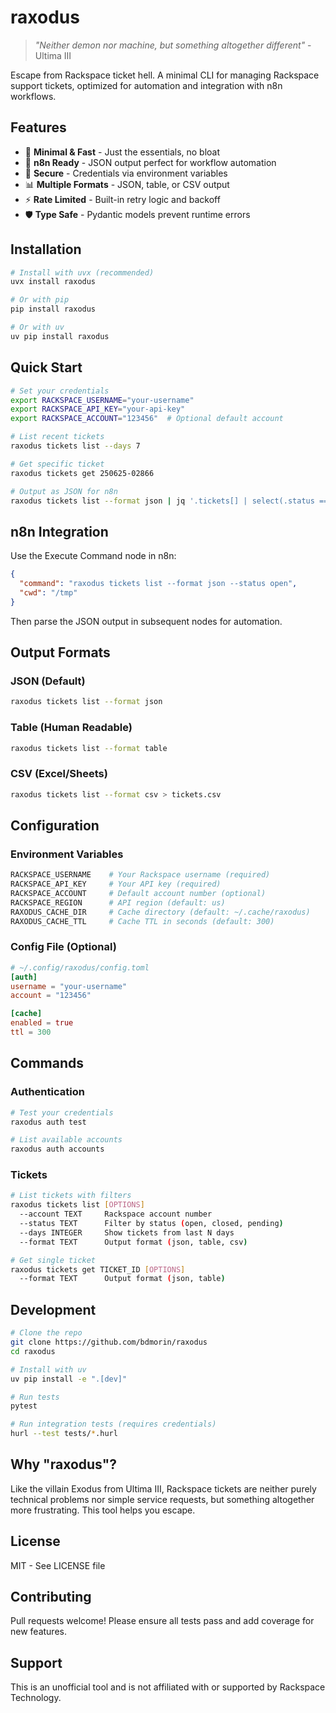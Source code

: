 # raxodus

> *"Neither demon nor machine, but something altogether different"* - Ultima III

Escape from Rackspace ticket hell. A minimal CLI for managing Rackspace support tickets, optimized for automation and integration with n8n workflows.

## Features

- 🎯 **Minimal & Fast** - Just the essentials, no bloat
- 🔄 **n8n Ready** - JSON output perfect for workflow automation
- 🔐 **Secure** - Credentials via environment variables
- 📊 **Multiple Formats** - JSON, table, or CSV output
- ⚡ **Rate Limited** - Built-in retry logic and backoff
- 🛡️ **Type Safe** - Pydantic models prevent runtime errors

## Installation

```bash
# Install with uvx (recommended)
uvx install raxodus

# Or with pip
pip install raxodus

# Or with uv
uv pip install raxodus
```

## Quick Start

```bash
# Set your credentials
export RACKSPACE_USERNAME="your-username"
export RACKSPACE_API_KEY="your-api-key"
export RACKSPACE_ACCOUNT="123456"  # Optional default account

# List recent tickets
raxodus tickets list --days 7

# Get specific ticket
raxodus tickets get 250625-02866

# Output as JSON for n8n
raxodus tickets list --format json | jq '.tickets[] | select(.status == "open")'
```

## n8n Integration

Use the Execute Command node in n8n:

```json
{
  "command": "raxodus tickets list --format json --status open",
  "cwd": "/tmp"
}
```

Then parse the JSON output in subsequent nodes for automation.

## Output Formats

### JSON (Default)
```bash
raxodus tickets list --format json
```

### Table (Human Readable)
```bash
raxodus tickets list --format table
```

### CSV (Excel/Sheets)
```bash
raxodus tickets list --format csv > tickets.csv
```

## Configuration

### Environment Variables
```bash
RACKSPACE_USERNAME    # Your Rackspace username (required)
RACKSPACE_API_KEY     # Your API key (required)
RACKSPACE_ACCOUNT     # Default account number (optional)
RACKSPACE_REGION      # API region (default: us)
RAXODUS_CACHE_DIR     # Cache directory (default: ~/.cache/raxodus)
RAXODUS_CACHE_TTL     # Cache TTL in seconds (default: 300)
```

### Config File (Optional)
```toml
# ~/.config/raxodus/config.toml
[auth]
username = "your-username"
account = "123456"

[cache]
enabled = true
ttl = 300
```

## Commands

### Authentication
```bash
# Test your credentials
raxodus auth test

# List available accounts
raxodus auth accounts
```

### Tickets
```bash
# List tickets with filters
raxodus tickets list [OPTIONS]
  --account TEXT     Rackspace account number
  --status TEXT      Filter by status (open, closed, pending)
  --days INTEGER     Show tickets from last N days
  --format TEXT      Output format (json, table, csv)

# Get single ticket
raxodus tickets get TICKET_ID [OPTIONS]
  --format TEXT      Output format (json, table)
```

## Development

```bash
# Clone the repo
git clone https://github.com/bdmorin/raxodus
cd raxodus

# Install with uv
uv pip install -e ".[dev]"

# Run tests
pytest

# Run integration tests (requires credentials)
hurl --test tests/*.hurl
```

## Why "raxodus"?

Like the villain Exodus from Ultima III, Rackspace tickets are neither purely technical problems nor simple service requests, but something altogether more frustrating. This tool helps you escape.

## License

MIT - See LICENSE file

## Contributing

Pull requests welcome! Please ensure all tests pass and add coverage for new features.

## Support

This is an unofficial tool and is not affiliated with or supported by Rackspace Technology.